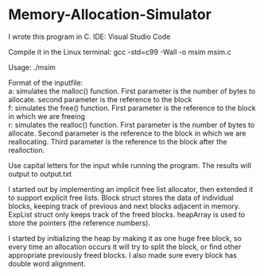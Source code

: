 # Memory-Allocation-Simulator

I wrote this program in C.
IDE: Visual Studio Code

Compile it in the Linux terminal:
gcc -std=c99 -Wall -o msim msim.c

Usage: ./msim <inputfile>

Format of the inputfile:<br />
  a: simulates the malloc() function. First parameter is the number of bytes to allocate. second parameter is the reference to the block<br />
  f: simulates the free() function. First parameter is the reference to the block in which we are freeing<br />
  r: simulates the realloc() function. First parameter is the number of bytes to allocate. Second parameter is the reference to the block in which we are reallocating. Third parameter is the reference to the block after the realloction. <br />
  
Use capital letters for the input while running the program.
The results will output to output.txt

I started out by implementing an implicit free list allocator, then extended it to support explicit free lists.
Block struct stores the data of individual blocks, keeping track of previous and next blocks adjacent in memory.
ExpList struct only keeps track of the freed blocks.
heapArray is used to store the pointers (the reference numbers). 

I started by initializing the heap by 
making it as one huge free block, so every time an allocation occurs it will try to split the block, or find other appropriate
previously freed blocks. I also made sure every block has double word alignment.

  

